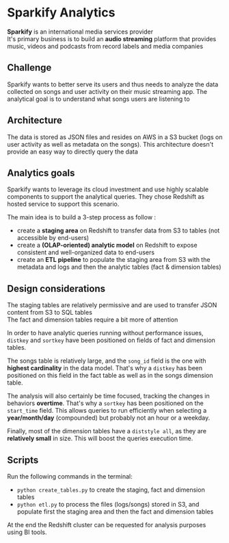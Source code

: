 # Sparkify Analytics 

<b>Sparkify</b> is an international media services provider  
It's primary business is to build an <b>audio streaming</b> platform that provides music, videos and podcasts from record labels and media companies  

## Challenge

Sparkify wants to better serve its users and thus needs to analyze the data collected on songs and user activity on their music streaming app. 
The analytical goal is to understand what songs users are listening to  

## Architecture 

The data is stored as JSON files and resides on AWS in a S3 bucket (logs on user activity as well as metadata on the songs). 
This architecture doesn't provide an easy way to directly query the data  

## Analytics goals 

Sparkify wants to leverage its cloud investment and use highly scalable components to support the analytical queries. They chose Redshift as hosted service to support this scenario.  

The main idea is to build a 3-step process as follow :
* create a <b>staging area</b> on Redshift to transfer data from S3 to tables (not accessible by end-users)
* create a <b>(OLAP-oriented) analytic model</b> on Redshift to expose consistent and well-organized data to end-users
* create an <b>ETL pipeline</b> to populate the staging area from S3 with the metadata and logs and then the analytic tables (fact & dimension tables)

## Design considerations  

The staging tables are relatively permissive and are used to transfer JSON content from S3 to SQL tables  
The fact and dimension tables require a bit more of attention   

In order to have analytic queries running without performance issues, `distkey` and `sortkey` have been positioned on fields of fact and dimension tables.  

The songs table is relatively large, and the `song_id` field is the one with <b>highest cardinality</b> in the data model. That's why a `distkey` has been positioned on this field in the fact table as well as in the songs dimension table.  

The analysis will also certainly be time focused, tracking the changes in behaviors <b>overtime</b>. That's why a `sortkey` has been positioned on the `start_time` field. This allows queries to run efficiently when selecting a <b>year/month/day</b> (compounded) but probably not an hour or a weekday.  

Finally, most of the dimension tables have a `diststyle all`, as they are <b>relatively small</b> in size. This will boost the queries execution time.

## Scripts

Run the following commands in the terminal:  
* `python create_tables.py` to create the staging, fact and dimension tables
* `python etl.py` to process the files (logs/songs) stored in S3, and populate first the staging area and then the fact and dimension tables

At the end the Redshift cluster can be requested for analysis purposes using BI tools.
